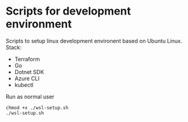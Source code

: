 # Scripts for development environment

Scripts to setup linux development environent based on Ubuntu Linux. 
Stack:
* Terraform
* Go 
* Dotnet SDK
* Azure CLI
* kubectl

Run as normal user
```
chmod +x ./wsl-setup.sh
./wsl-setup.sh
```

